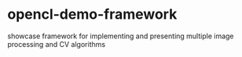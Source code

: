 # opencl-demo-framework
showcase framework for implementing and presenting
multiple image processing and CV algorithms
